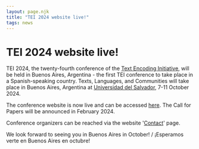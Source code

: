 ```yaml
---
layout: page.njk
title: "TEI 2024 website live!"
tags: news
---
```

# TEI 2024 website live!
TEI 2024, the twenty-fourth conference of the [Text Encoding Initiative](https://tei-c.org/), will be held in Buenos Aires, Argentina - the first TEI conference to take place in a Spanish-speaking country. Texts, Languages, and Communities will take place in Buenos Aires, Argentina at [Universidad del Salvador](https://www.google.com/maps/place/Universidad+del+Salvador+-+Rectorado/@-34.6013439,-58.3941206,17z/data=!3m1!4b1!4m6!3m5!1s0x95bccbbceb753a91:0xe6208305d17821e1!8m2!3d-34.6013439!4d-58.3915457!16zL20vMDkwbV92?authuser=6&entry=ttu), 7-11 October 2024.


The conference website is now live and can be accessed [here](https://tei2024.tei-c.org/). The Call for Papers will be announced in February 2024.


Conference organizers can be reached via the website '[Contact](https://tei2024.tei-c.org/contact)' page.


We look forward to seeing you in Buenos Aires in October! / ¡Esperamos verte en Buenos Aires en octubre!


